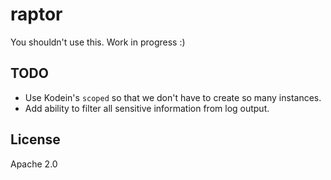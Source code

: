 raptor
======

You shouldn't use this. Work in progress :)



TODO
----

- Use Kodein's `scoped` so that we don't have to create so many instances.
- Add ability to filter all sensitive information from log output.



License
-------

Apache 2.0
